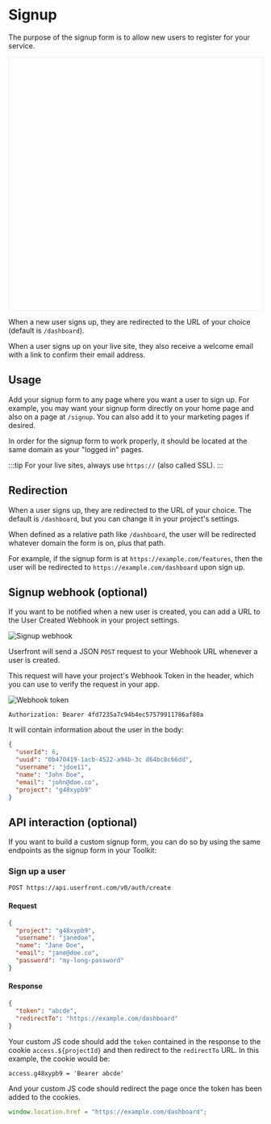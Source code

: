 # Signup

The purpose of the signup form is to allow new users to register for your service.

<iframe
  :src="`https://test-demo1234.userfront.dev/signup`"
  frameborder="0"
  style="width:100%;min-height:500px;border:1px solid #eee;"
></iframe>

When a new user signs up, they are redirected to the URL of your choice (default is `/dashboard`).

When a user signs up on your live site, they also receive a welcome email with a link to confirm their email address.

## Usage

Add your signup form to any page where you want a user to sign up. For example, you may want your signup form directly on your home page and also on a page at `/signup`. You can also add it to your marketing pages if desired.

In order for the signup form to work properly, it should be located at the same domain as your "logged in" pages.

:::tip
For your live sites, always use `https://` (also called SSL).
:::

## Redirection

When a user signs up, they are redirected to the URL of your choice. The default is `/dashboard`, but you can change it in your project's settings.

When defined as a relative path like `/dashboard`, the user will be redirected whatever domain the form is on, plus that path.

For example, if the signup form is at `https://example.com/features`, then the user will be redirected to `https://example.com/dashboard` upon sign up.

## Signup webhook (optional)

If you want to be notified when a new user is created, you can add a URL to the
User Created Webhook in your project settings.

![Signup webhook](https://res.cloudinary.com/component/image/upload/v1582764381/webhook_url_qcmvkl.png)

Userfront will send a JSON `POST` request to your Webhook URL whenever a user is created.

This request will have your project's Webhook Token in the header, which you can use to verify the request in your app.

![Webhook token](https://res.cloudinary.com/component/image/upload/v1583364091/guide/webhook_token.png)

```
Authorization: Bearer 4fd7235a7c94b4ec57579911786af80a
```

It will contain information about the user in the body:

```json
{
  "userId": 6,
  "uuid": "0b470419-1acb-4522-a94b-3c d64bc8c66dd",
  "username": "jdoe11",
  "name": "John Doe",
  "email": "john@doe.co",
  "project": "g48xypb9"
}
```

## API interaction (optional)

If you want to build a custom signup form, you can do so by using the same endpoints as the signup form in your Toolkit:

### Sign up a user

```
POST https://api.userfront.com/v0/auth/create
```

#### Request

```json
{
  "project": "g48xypb9",
  "username": "janedoe",
  "name": "Jane Doe",
  "email": "jane@doe.co",
  "password": "my-long-password"
}
```

#### Response

```json
{
  "token": "abcde",
  "redirectTo": "https://example.com/dashboard"
}
```

Your custom JS code should add the `token` contained in the response to the cookie `access.${projectId}` and then redirect to the `redirectTo` URL. In this example, the cookie would be:

```
access.g48xypb9 = 'Bearer abcde'
```

And your custom JS code should redirect the page once the token has been added to the cookies.

```js
window.location.href = "https://example.com/dashboard";
```

